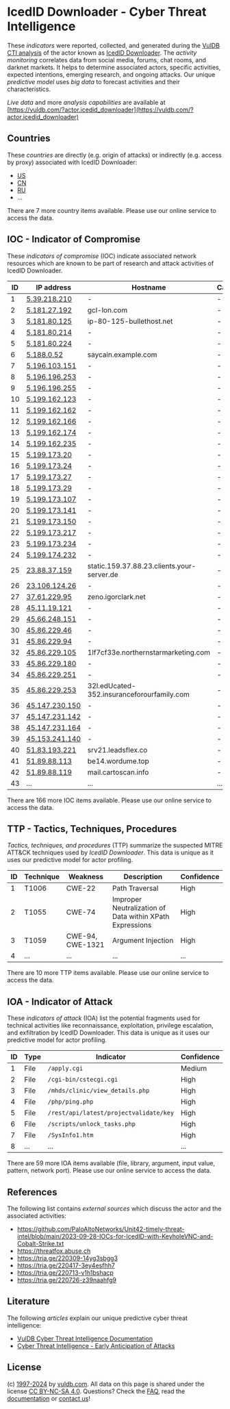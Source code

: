 # IcedID Downloader - Cyber Threat Intelligence

These _indicators_ were reported, collected, and generated during the [VulDB CTI analysis](https://vuldb.com/?kb.cti) of the actor known as [IcedID Downloader](https://vuldb.com/?actor.icedid_downloader). The _activity monitoring_ correlates data from social media, forums, chat rooms, and darknet markets. It helps to determine associated actors, specific activities, expected intentions, emerging research, and ongoing attacks. Our unique _predictive model_ uses _big data_ to forecast activities and their characteristics.

_Live data_ and more _analysis capabilities_ are available at [https://vuldb.com/?actor.icedid_downloader](https://vuldb.com/?actor.icedid_downloader)

## Countries

These _countries_ are directly (e.g. origin of attacks) or indirectly (e.g. access by proxy) associated with IcedID Downloader:

* [US](https://vuldb.com/?country.us)
* [CN](https://vuldb.com/?country.cn)
* [RU](https://vuldb.com/?country.ru)
* ...

There are 7 more country items available. Please use our online service to access the data.

## IOC - Indicator of Compromise

These _indicators of compromise_ (IOC) indicate associated network resources which are known to be part of research and attack activities of IcedID Downloader.

ID | IP address | Hostname | Campaign | Confidence
-- | ---------- | -------- | -------- | ----------
1 | [5.39.218.210](https://vuldb.com/?ip.5.39.218.210) | - | - | High
2 | [5.181.27.192](https://vuldb.com/?ip.5.181.27.192) | gcl-lon.com | - | High
3 | [5.181.80.125](https://vuldb.com/?ip.5.181.80.125) | ip-80-125-bullethost.net | - | High
4 | [5.181.80.214](https://vuldb.com/?ip.5.181.80.214) | - | - | High
5 | [5.181.80.224](https://vuldb.com/?ip.5.181.80.224) | - | - | High
6 | [5.188.0.52](https://vuldb.com/?ip.5.188.0.52) | saycain.example.com | - | High
7 | [5.196.103.151](https://vuldb.com/?ip.5.196.103.151) | - | - | High
8 | [5.196.196.253](https://vuldb.com/?ip.5.196.196.253) | - | - | High
9 | [5.196.196.255](https://vuldb.com/?ip.5.196.196.255) | - | - | High
10 | [5.199.162.123](https://vuldb.com/?ip.5.199.162.123) | - | - | High
11 | [5.199.162.162](https://vuldb.com/?ip.5.199.162.162) | - | - | High
12 | [5.199.162.166](https://vuldb.com/?ip.5.199.162.166) | - | - | High
13 | [5.199.162.174](https://vuldb.com/?ip.5.199.162.174) | - | - | High
14 | [5.199.162.235](https://vuldb.com/?ip.5.199.162.235) | - | - | High
15 | [5.199.173.20](https://vuldb.com/?ip.5.199.173.20) | - | - | High
16 | [5.199.173.24](https://vuldb.com/?ip.5.199.173.24) | - | - | High
17 | [5.199.173.27](https://vuldb.com/?ip.5.199.173.27) | - | - | High
18 | [5.199.173.29](https://vuldb.com/?ip.5.199.173.29) | - | - | High
19 | [5.199.173.107](https://vuldb.com/?ip.5.199.173.107) | - | - | High
20 | [5.199.173.141](https://vuldb.com/?ip.5.199.173.141) | - | - | High
21 | [5.199.173.150](https://vuldb.com/?ip.5.199.173.150) | - | - | High
22 | [5.199.173.217](https://vuldb.com/?ip.5.199.173.217) | - | - | High
23 | [5.199.173.234](https://vuldb.com/?ip.5.199.173.234) | - | - | High
24 | [5.199.174.232](https://vuldb.com/?ip.5.199.174.232) | - | - | High
25 | [23.88.37.159](https://vuldb.com/?ip.23.88.37.159) | static.159.37.88.23.clients.your-server.de | - | High
26 | [23.106.124.26](https://vuldb.com/?ip.23.106.124.26) | - | - | High
27 | [37.61.229.95](https://vuldb.com/?ip.37.61.229.95) | zeno.igorclark.net | - | High
28 | [45.11.19.121](https://vuldb.com/?ip.45.11.19.121) | - | - | High
29 | [45.66.248.151](https://vuldb.com/?ip.45.66.248.151) | - | - | High
30 | [45.86.229.46](https://vuldb.com/?ip.45.86.229.46) | - | - | High
31 | [45.86.229.94](https://vuldb.com/?ip.45.86.229.94) | - | - | High
32 | [45.86.229.105](https://vuldb.com/?ip.45.86.229.105) | 1lf7cf33e.northernstarmarketing.com | - | High
33 | [45.86.229.180](https://vuldb.com/?ip.45.86.229.180) | - | - | High
34 | [45.86.229.251](https://vuldb.com/?ip.45.86.229.251) | - | - | High
35 | [45.86.229.253](https://vuldb.com/?ip.45.86.229.253) | 32l.edUcated-352.insuranceforourfamily.com | - | High
36 | [45.147.230.150](https://vuldb.com/?ip.45.147.230.150) | - | - | High
37 | [45.147.231.142](https://vuldb.com/?ip.45.147.231.142) | - | - | High
38 | [45.147.231.164](https://vuldb.com/?ip.45.147.231.164) | - | - | High
39 | [45.153.241.140](https://vuldb.com/?ip.45.153.241.140) | - | - | High
40 | [51.83.193.221](https://vuldb.com/?ip.51.83.193.221) | srv21.leadsflex.co | - | High
41 | [51.89.88.113](https://vuldb.com/?ip.51.89.88.113) | be14.wordume.top | - | High
42 | [51.89.88.119](https://vuldb.com/?ip.51.89.88.119) | mail.cartoscan.info | - | High
43 | ... | ... | ... | ...

There are 166 more IOC items available. Please use our online service to access the data.

## TTP - Tactics, Techniques, Procedures

_Tactics, techniques, and procedures_ (TTP) summarize the suspected MITRE ATT&CK techniques used by _IcedID Downloader_. This data is unique as it uses our predictive model for actor profiling.

ID | Technique | Weakness | Description | Confidence
-- | --------- | -------- | ----------- | ----------
1 | T1006 | CWE-22 | Path Traversal | High
2 | T1055 | CWE-74 | Improper Neutralization of Data within XPath Expressions | High
3 | T1059 | CWE-94, CWE-1321 | Argument Injection | High
4 | ... | ... | ... | ...

There are 10 more TTP items available. Please use our online service to access the data.

## IOA - Indicator of Attack

These _indicators of attack_ (IOA) list the potential fragments used for technical activities like reconnaissance, exploitation, privilege escalation, and exfiltration by IcedID Downloader. This data is unique as it uses our predictive model for actor profiling.

ID | Type | Indicator | Confidence
-- | ---- | --------- | ----------
1 | File | `/apply.cgi` | Medium
2 | File | `/cgi-bin/cstecgi.cgi` | High
3 | File | `/mhds/clinic/view_details.php` | High
4 | File | `/php/ping.php` | High
5 | File | `/rest/api/latest/projectvalidate/key` | High
6 | File | `/scripts/unlock_tasks.php` | High
7 | File | `/SysInfo1.htm` | High
8 | ... | ... | ...

There are 59 more IOA items available (file, library, argument, input value, pattern, network port). Please use our online service to access the data.

## References

The following list contains _external sources_ which discuss the actor and the associated activities:

* https://github.com/PaloAltoNetworks/Unit42-timely-threat-intel/blob/main/2023-09-28-IOCs-for-IcedID-with-KeyholeVNC-and-Cobalt-Strike.txt
* https://threatfox.abuse.ch
* https://tria.ge/220309-14yg3sbgg3
* https://tria.ge/220417-3ey4esfhh7
* https://tria.ge/220713-v1h1bshacp
* https://tria.ge/220726-z39naahfg9

## Literature

The following _articles_ explain our unique predictive cyber threat intelligence:

* [VulDB Cyber Threat Intelligence Documentation](https://vuldb.com/?kb.cti)
* [Cyber Threat Intelligence - Early Anticipation of Attacks](https://www.scip.ch/en/?labs.20201022)

## License

(c) [1997-2024](https://vuldb.com/?kb.changelog) by [vuldb.com](https://vuldb.com/?kb.about). All data on this page is shared under the license [CC BY-NC-SA 4.0](https://creativecommons.org/licenses/by-nc-sa/4.0/). Questions? Check the [FAQ](https://vuldb.com/?kb.faq), read the [documentation](https://vuldb.com/?kb) or [contact us](https://vuldb.com/?contact)!
